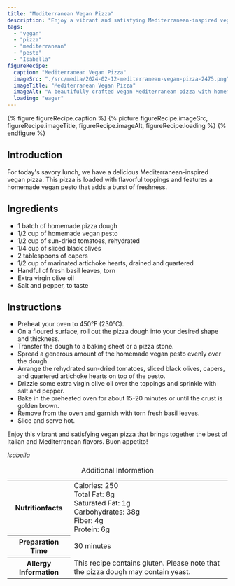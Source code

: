 ```yaml
---
title: "Mediterranean Vegan Pizza"
description: "Enjoy a vibrant and satisfying Mediterranean-inspired vegan pizza loaded with flavorful toppings and homemade pesto."
tags:
  - "vegan"
  - "pizza"
  - "mediterranean"
  - "pesto"
  - "Isabella"
figureRecipe: 
  caption: "Mediterranean Vegan Pizza"
  imageSrc: "./src/media/2024-02-12-mediterranean-vegan-pizza-2475.png"
  imageTitle: "Mediterranean Vegan Pizza"
  imageAlt: "A beautifully crafted vegan Mediterranean pizza with homemade pesto, sun-dried tomatoes, olives, capers, and artichoke hearts, glistening with olive oil and adorned with basil leaves."
  loading: "eager"
---
```


{% figure figureRecipe.caption %}
{% picture figureRecipe.imageSrc, figureRecipe.imageTitle, figureRecipe.imageAlt, figureRecipe.loading %}
{% endfigure %}

## Introduction

For today's savory lunch, we have a delicious Mediterranean-inspired vegan pizza. This pizza is loaded with flavorful toppings and features a homemade vegan pesto that adds a burst of freshness.

## Ingredients

- 1 batch of homemade pizza dough
- 1/2 cup of homemade vegan pesto
- 1/2 cup of sun-dried tomatoes, rehydrated
- 1/4 cup of sliced black olives
- 2 tablespoons of capers
- 1/2 cup of marinated artichoke hearts, drained and quartered
- Handful of fresh basil leaves, torn
- Extra virgin olive oil
- Salt and pepper, to taste

## Instructions

- Preheat your oven to 450°F (230°C).
- On a floured surface, roll out the pizza dough into your desired shape and thickness.
- Transfer the dough to a baking sheet or a pizza stone.
- Spread a generous amount of the homemade vegan pesto evenly over the dough.
- Arrange the rehydrated sun-dried tomatoes, sliced black olives, capers, and quartered artichoke hearts on top of the pesto.
- Drizzle some extra virgin olive oil over the toppings and sprinkle with salt and pepper.
- Bake in the preheated oven for about 15-20 minutes or until the crust is golden brown.
- Remove from the oven and garnish with torn fresh basil leaves.
- Slice and serve hot.

Enjoy this vibrant and satisfying vegan pizza that brings together the best of Italian and Mediterranean flavors. Buon appetito!

*Isabella*

<table><caption class='sr-only'>Additional Information</caption><tr><th>Nutritionfacts</th><td>Calories: 250<br />
Total Fat: 8g<br />
Saturated Fat: 1g<br />
Carbohydrates: 38g<br />
Fiber: 4g<br />
Protein: 6g&nbsp;</td></tr><tr><th>Preparation Time</th><td>30 minutes&nbsp;</td></tr><tr><th>Allergy Information</th><td>This recipe contains gluten. Please note that the pizza dough may contain yeast.&nbsp;</td></tr></table>


